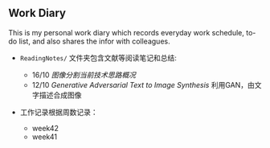 ## Work Diary

This is my personal work diary which records everyday work schedule, to-do list, and also shares the infor with colleagues.

- `ReadingNotes/` 文件夹包含文献等阅读笔记和总结: 
	- 16/10 *图像分割当前技术思路概况*
	- 12/10 *Generative Adversarial Text to Image Synthesis* 利用GAN，由文字描述合成图像

- 工作记录根据周数记录：
	- week42
	- week41 	
